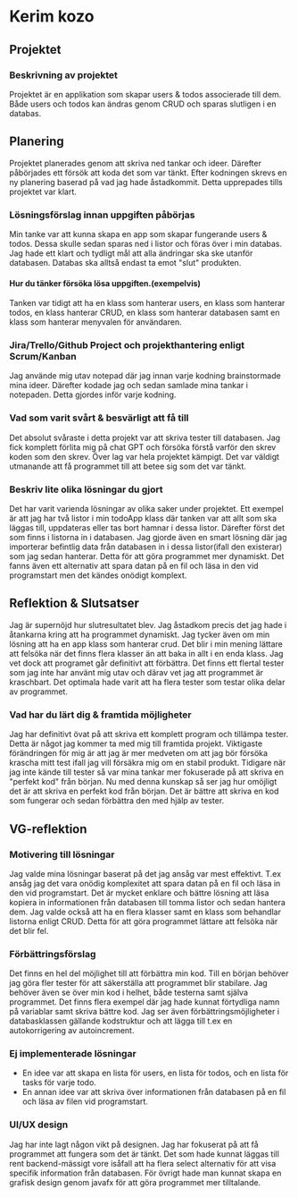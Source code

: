 # Kerim kozo

## Projektet


### Beskrivning av projektet
Projektet är en applikation som skapar users & todos associerade till dem. Både users och todos kan ändras genom CRUD och
sparas slutligen i en databas. 

## Planering
Projektet planerades genom att skriva ned tankar och ideer. Därefter påbörjades ett försök
att koda det som var tänkt. Efter kodningen skrevs en ny planering baserad på vad jag hade åstadkommit. 
Detta upprepades tills projektet var klart.

### Lösningsförslag innan uppgiften påbörjas
Min tanke var att kunna skapa en app som skapar fungerande users & todos. Dessa skulle sedan sparas ned i listor
och föras över i min databas. Jag hade ett klart och tydligt mål att alla ändringar ska ske utanför databasen. Databas ska alltså endast
ta emot "slut" produkten. 

#### Hur du tänker försöka lösa uppgiften.(exempelvis)
Tanken var tidigt att ha en klass som hanterar users, en klass som hanterar todos, en klass hanterar CRUD, en klass som hanterar databasen
samt en klass som hanterar menyvalen för användaren. 

### Jira/Trello/Github Project och projekthantering enligt Scrum/Kanban
Jag använde mig utav notepad där jag innan varje kodning brainstormade mina ideer. Därefter kodade jag och sedan
samlade mina tankar i notepaden. Detta gjordes inför varje kodning.

### Vad som varit svårt & besvärligt att få till
Det absolut svåraste i detta projekt var att skriva tester till databasen. Jag fick komplett förlita mig på
chat GPT och försöka förstå varför den skrev koden som den skrev. Över lag var hela projektet kämpigt. Det var väldigt utmanande 
att få programmet till att betee sig som det var tänkt. 

### Beskriv lite olika lösningar du gjort
Det har varit varienda lösningar av olika saker under projektet. Ett exempel är att jag har två listor i min todoApp klass
där tanken var att allt som ska läggas till, uppdateras eller tas bort hamnar i dessa listor. Därefter först det som finns i listorna in i databasen.
Jag gjorde även en smart lösning där jag importerar befintlig data från databasen in i dessa listor(ifall den existerar) som jag sedan hanterar. Detta för att göra programmet mer dynamiskt.
Det fanns även ett alternativ att spara datan på en fil och läsa in den vid programstart men det kändes onödigt komplext.

## Reflektion & Slutsatser
Jag är supernöjd hur slutresultatet blev. Jag åstadkom precis det jag hade i åtankarna kring att ha programmet dynamiskt. 
Jag tycker även om min lösning att ha en app klass som hanterar crud. Det blir i min mening lättare att felsöka när det finns flera klasser än att baka in allt i en enda klass.
Jag vet dock att programet  går definitivt att förbättra. Det finns ett flertal tester som jag inte har använt mig utav och därav
vet jag att programmet är kraschbart. Det optimala hade varit att ha flera tester som testar olika delar av programmet.

### Vad har du lärt dig & framtida möjligheter
Jag har definitivt övat på att skriva ett komplett program och tillämpa tester. Detta är något jag kommer ta med mig till framtida projekt.
Viktigaste förändringen för mig är att jag är mer medveten om att jag bör försöka krascha mitt test ifall jag vill försäkra mig om en stabil produkt.
Tidigare när jag inte kände till tester så var mina tankar mer fokuserade på att skriva en "perfekt kod" från början. Nu med denna kunskap så ser jag hur
omöjligt det är att skriva en perfekt kod från början. Det är bättre att skriva en kod som fungerar och sedan förbättra den med hjälp av tester.

## VG-reflektion

### Motivering till lösningar
Jag valde mina lösningar baserat på det jag ansåg var mest effektivt. T.ex ansåg jag det vara onödig komplexitet att spara datan på en fil och läsa in den vid programstart.
Det är mycket enklare och bättre lösning att läsa kopiera in informationen från databasen till tomma listor och sedan hantera dem.
Jag valde också att ha en flera klasser samt en klass som behandlar listorna enligt CRUD. Detta för att göra programmet lättare att felsöka när det blir fel.

### Förbättringsförslag
Det finns en hel del möjlighet till att förbättra min kod. Till en början behöver jag göra fler tester för att säkerställa att programmet blir stabilare.
Jag behöver även se över min kod i helhet, både testerna samt själva programmet. Det finns flera exempel där jag hade kunnat förtydliga namn på variablar samt skriva bättre kod.
Jag ser även förbättringsmöjligheter i databasklassen gällande kodstruktur och att lägga till t.ex en autokorrigering av autoincrement.

### Ej implementerade lösningar
- En idee var att skapa en lista för users, en lista för todos, och en lista för tasks för varje todo.
- En annan idee var att skriva över informationen från databasen på en fil och läsa av filen vid programstart.

### UI/UX design
Jag har inte lagt någon vikt på designen. Jag har fokuserat på att få programmet att fungera som det är tänkt.
Det som hade kunnat läggas till rent backend-mässigt vore isåfall att ha flera select alternativ för att visa specifik information
från databasen. För övrigt hade man kunnat skapa en grafisk design genom javafx för att göra programmet mer tilltalande.


